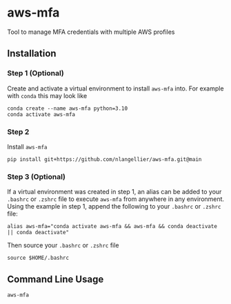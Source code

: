 # aws-mfa
Tool to manage MFA credentials with multiple AWS profiles

## Installation
### Step 1 (Optional)
Create and activate a virtual environment to install `aws-mfa` into. For example with `conda` this may look like
```
conda create --name aws-mfa python=3.10
conda activate aws-mfa
```
### Step 2
Install `aws-mfa`
```
pip install git+https://github.com/nlangellier/aws-mfa.git@main
```
### Step 3 (Optional)
If a virtual environment was created in step 1, an alias can be added to your `.bashrc` or `.zshrc` file to execute `aws-mfa` from anywhere in any environment. Using the example in step 1, append the following to your `.bashrc` or `.zshrc` file:
```
alias aws-mfa="conda activate aws-mfa && aws-mfa && conda deactivate || conda deactivate"
```
Then source your `.bashrc` or `.zshrc` file
```
source $HOME/.bashrc
```

## Command Line Usage
```
aws-mfa
```
